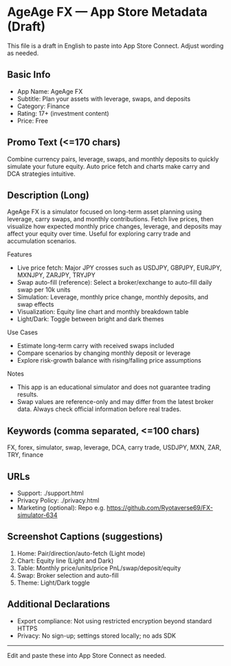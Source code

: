 # AgeAge FX — App Store Metadata (Draft)

This file is a draft in English to paste into App Store Connect. Adjust wording as needed.

## Basic Info
- App Name: AgeAge FX
- Subtitle: Plan your assets with leverage, swaps, and deposits
- Category: Finance
- Rating: 17+ (investment content)
- Price: Free

## Promo Text (<=170 chars)
Combine currency pairs, leverage, swaps, and monthly deposits to quickly simulate your future equity. Auto price fetch and charts make carry and DCA strategies intuitive.

## Description (Long)
AgeAge FX is a simulator focused on long-term asset planning using leverage, carry swaps, and monthly contributions. Fetch live prices, then visualize how expected monthly price changes, leverage, and deposits may affect your equity over time. Useful for exploring carry trade and accumulation scenarios.

Features
- Live price fetch: Major JPY crosses such as USDJPY, GBPJPY, EURJPY, MXNJPY, ZARJPY, TRYJPY
- Swap auto-fill (reference): Select a broker/exchange to auto-fill daily swap per 10k units
- Simulation: Leverage, monthly price change, monthly deposits, and swap effects
- Visualization: Equity line chart and monthly breakdown table
- Light/Dark: Toggle between bright and dark themes

Use Cases
- Estimate long-term carry with received swaps included
- Compare scenarios by changing monthly deposit or leverage
- Explore risk-growth balance with rising/falling price assumptions

Notes
- This app is an educational simulator and does not guarantee trading results.
- Swap values are reference-only and may differ from the latest broker data. Always check official information before real trades.

## Keywords (comma separated, <=100 chars)
FX, forex, simulator, swap, leverage, DCA, carry trade, USDJPY, MXN, ZAR, TRY, finance

## URLs
- Support: ./support.html
- Privacy Policy: ./privacy.html
- Marketing (optional): Repo e.g. https://github.com/Ryotaverse69/FX-simulator-634

## Screenshot Captions (suggestions)
1) Home: Pair/direction/auto-fetch (Light mode)
2) Chart: Equity line (Light and Dark)
3) Table: Monthly price/units/price PnL/swap/deposit/equity
4) Swap: Broker selection and auto-fill
5) Theme: Light/Dark toggle

## Additional Declarations
- Export compliance: Not using restricted encryption beyond standard HTTPS
- Privacy: No sign-up; settings stored locally; no ads SDK

---
Edit and paste these into App Store Connect as needed.
